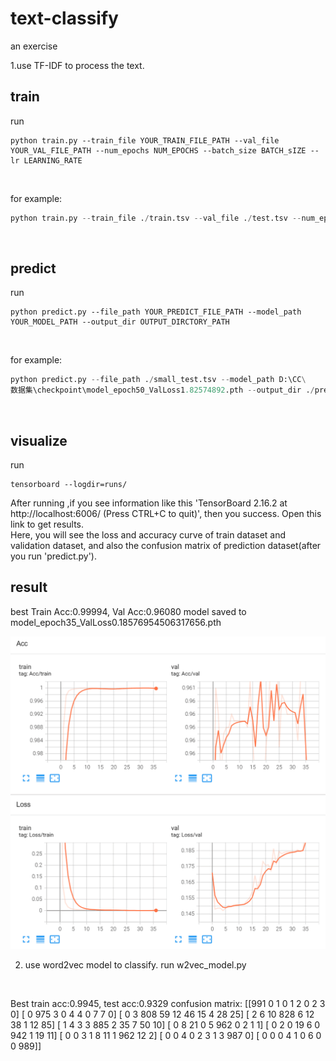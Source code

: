 # text-classify
an exercise

1.use TF-IDF to process the text.
## train
run <br />
```
python train.py --train_file YOUR_TRAIN_FILE_PATH --val_file YOUR_VAL_FILE_PATH --num_epochs NUM_EPOCHS --batch_size BATCH_sIZE --lr LEARNING_RATE
```
<br/>

for example:  <br/>
```python
python train.py --train_file ./train.tsv --val_file ./test.tsv --num_epochs 50 --batch_size 128 --lr 0.001
```
<br/>

## predict
run <br/>
```
python predict.py --file_path YOUR_PREDICT_FILE_PATH --model_path YOUR_MODEL_PATH --output_dir OUTPUT_DIRCTORY_PATH
```
<br/>

for example: <br/>
```python
python predict.py --file_path ./small_test.tsv --model_path D:\CC\
数据集\checkpoint\model_epoch50_ValLoss1.82574892.pth --output_dir ./predict
```
<br/>

## visualize
run 
```
tensorboard --logdir=runs/
```
After running ,if you see information like this 'TensorBoard 2.16.2 at http://localhost:6006/ (Press CTRL+C to quit)', then you success. Open this link to get results.
<br/>
Here, you will see the loss and accuracy curve of train dataset and validation dataset, and also the confusion matrix of prediction dataset(after you run 'predict.py').
<br/>

## result
best Train Acc:0.99994, Val Acc:0.96080
model saved to model_epoch35_ValLoss0.18576954506317656.pth
<br/>

![](./train_loss.png)

2. use word2vec model to classify.
run w2vec_model.py
<br/>

Best train acc:0.9945, test acc:0.9329
confusion matrix:
[[991   0   1   0   1   2   0   2   3   0]
 [  0 975   3   0   4   4   0   7   7   0]
 [  0   3 808  59  12  46  15   4  28  25]
 [  2   6  10 828   6  12  38   1  12  85]
 [  1   4   3   3 885   2  35   7  50  10]
 [  0   8  21   0   5 962   0   2   1   1]
 [  0   2   0  19   6   0 942   1  19  11]
 [  0   0   3   1   8  11   1 962  12   2]
 [  0   0   4   0   2   3   1   3 987   0]
 [  0   0   0   4   1   0   6   0   0 989]]
